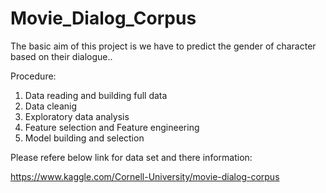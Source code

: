 # Movie_Dialog_Corpus

The basic aim of this project is we have to predict the gender of character based on their dialogue..

Procedure:
1. Data reading and building full data
2. Data cleanig
3. Exploratory data analysis
4. Feature selection and Feature engineering
5. Model building and selection

Please refere below link for data set and there information:

https://www.kaggle.com/Cornell-University/movie-dialog-corpus
